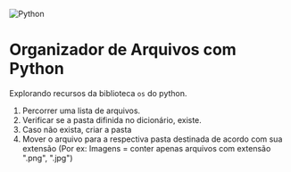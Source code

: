 ![Python](https://img.shields.io/badge/python-3670A0?style=for-the-badge&logo=python&logoColor=ffdd54)

# Organizador de Arquivos com Python

Explorando recursos da biblioteca `os` do python.

1. Percorrer uma lista de arquivos.
2. Verificar se a pasta difinida no dicionário, existe.
3. Caso não exista, criar a pasta
4. Mover o arquivo para a respectiva pasta destinada de acordo com sua extensão (Por ex: Imagens = conter apenas arquivos com extensão ".png", ".jpg")
